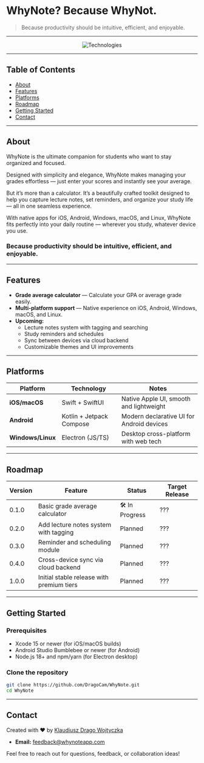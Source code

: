 # WhyNote? Because WhyNot.

> Because productivity should be intuitive, efficient, and enjoyable.

---

<p align="center">
  <img src="https://skillicons.dev/icons?i=swift" alt="Technologies" />
</p>

---

## Table of Contents


- [About](#about)  
- [Features](#features)  
- [Platforms](#platforms)  
- [Roadmap](#roadmap)  
- [Getting Started](#getting-started)  
- [Contact](#contact)

---

## About

WhyNote is the ultimate companion for students who want to stay organized and focused.  

Designed with simplicity and elegance, WhyNote makes managing your grades effortless — just enter your scores and instantly see your average.

But it’s more than a calculator. It’s a beautifully crafted toolkit designed to help you capture lecture notes, set reminders, and organize your study life — all in one seamless experience.

With native apps for iOS, Android, Windows, macOS, and Linux, WhyNote fits perfectly into your daily routine — wherever you study, whatever device you use.

### Because productivity should be intuitive, efficient, and enjoyable.

---

## Features

- **Grade average calculator** — Calculate your GPA or average grade easily.  
- **Multi-platform support** — Native experience on iOS, Android, Windows, macOS, and Linux.  
- **Upcoming:**  
  - Lecture notes system with tagging and searching  
  - Study reminders and schedules  
  - Sync between devices via cloud backend  
  - Customizable themes and UI improvements

---

## Platforms

| Platform       | Technology              | Notes                                     |
|----------------|------------------------|-------------------------------------------|
| **iOS/macOS**  | Swift + SwiftUI         | Native Apple UI, smooth and lightweight   |
| **Android**    | Kotlin + Jetpack Compose| Modern declarative UI for Android devices |
| **Windows/Linux** | Electron (JS/TS)       | Desktop cross-platform with web tech       |

---

## Roadmap

| Version | Feature                                      | Status       | Target Release |
|---------|----------------------------------------------|--------------|----------------|
| 0.1.0   | Basic grade average calculator                | 🛠 In Progress | ???     |
| 0.2.0   | Add lecture notes system with tagging        | Planned| ???     |
| 0.3.0   | Reminder and scheduling module                 | Planned      | ???     |
| 0.4.0   | Cross-device sync via cloud backend           | Planned      | ???     |
| 1.0.0   | Initial stable release with premium tiers     | Planned      | ???     |

---

## Getting Started

### Prerequisites

- Xcode 15 or newer (for iOS/macOS builds)  
- Android Studio Bumblebee or newer (for Android)  
- Node.js 18+ and npm/yarn (for Electron desktop)  

### Clone the repository

```bash
git clone https://github.com/DragoCam/WhyNote.git
cd WhyNote
```

---

## Contact

Created with ❤️ by [Klaudiusz Drago Wojtyczka](https://dragocam.tv)

- **Email:** feedback@whynoteapp.com  

Feel free to reach out for questions, feedback, or collaboration ideas!
